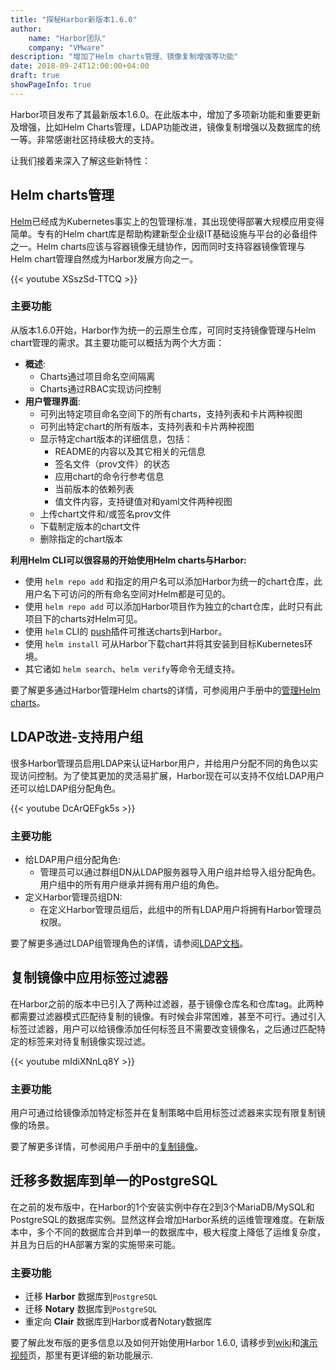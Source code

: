 ```yaml
---
title: "探秘Harbor新版本1.6.0"
author:
    name: "Harbor团队"
    company: "VMware"
description: "增加了Helm charts管理、镜像复制增强等功能"
date: 2018-09-24T12:00:00+04:00
draft: true
showPageInfo: true
---
```

Harbor项目发布了其最新版本1.6.0。在此版本中，增加了多项新功能和重要更新及增强，比如Helm Charts管理，LDAP功能改进，镜像复制增强以及数据库的统一等。非常感谢社区持续极大的支持。

让我们接着来深入了解这些新特性：

## Helm charts管理

[Helm](https://helm.sh)已经成为Kubernetes事实上的包管理标准，其出现使得部署大规模应用变得简单。专有的Helm chart库是帮助构建新型企业级IT基础设施与平台的必备组件之一。Helm charts应该与容器镜像无缝协作，因而同时支持容器镜像管理与Helm chart管理自然成为Harbor发展方向之一。

{{< youtube XSszSd-TTCQ >}}

### 主要功能

从版本1.6.0开始，Harbor作为统一的云原生仓库，可同时支持镜像管理与Helm chart管理的需求。其主要功能可以概括为两个大方面：

* **概述**:
  * Charts通过项目命名空间隔离
  * Charts通过RBAC实现访问控制
* **用户管理界面**:
  * 可列出特定项目命名空间下的所有charts，支持列表和卡片两种视图
  * 可列出特定chart的所有版本，支持列表和卡片两种视图
  * 显示特定chart版本的详细信息，包括：
    - README的内容以及其它相关的元信息
    - 签名文件（prov文件）的状态
    - 应用chart的命令行参考信息
    - 当前版本的依赖列表
    - 值文件内容，支持键值对和yaml文件两种视图
  * 上传chart文件和/或签名prov文件
  * 下载制定版本的chart文件
  * 删除指定的chart版本

**利用Helm CLI可以很容易的开始使用Helm charts与Harbor:**

  * 使用 `helm repo add` 和指定的用户名可以添加Harbor为统一的chart仓库，此用户名下可访问的所有命名空间对Helm都是可见的。
  * 使用 `helm repo add` 可以添加Harbor项目作为独立的chart仓库，此时只有此项目下的charts对Helm可见。
  * 使用 `helm` CLI的 [push](https://github.com/chartmuseum/helm-push)插件可推送charts到Harbor。
  * 使用 `helm install` 可从Harbor下载chart并将其安装到目标Kubernetes环境。
  * 其它诸如 `helm search`、`helm verify`等命令无缝支持。

要了解更多通过Harbor管理Helm charts的详情，可参阅用户手册中的[管理Helm charts](https://github.com/goharbor/harbor/blob/master/docs/user_guide.md#manage-helm-charts)。

## LDAP改进-支持用户组

很多Harbor管理员启用LDAP来认证Harbor用户，并给用户分配不同的角色以实现访问控制。为了使其更加的灵活易扩展，Harbor现在可以支持不仅给LDAP用户还可以给LDAP组分配角色。

{{< youtube DcArQEFgk5s >}}

### 主要功能
* 给LDAP用户组分配角色:
  * 管理员可以通过群组DN从LDAP服务器导入用户组并给导入组分配角色。用户组中的所有用户继承并拥有用户组的角色。
* 定义Harbor管理员组DN:
  * 在定义Harbor管理员组后，此组中的所有LDAP用户将拥有Harbor管理员权限。

要了解更多通过LDAP组管理角色的详情，请参阅[LDAP文档](https://github.com/goharbor/harbor/blob/master/docs/manage_role_by_ldap_group.md)。

## 复制镜像中应用标签过滤器

在Harbor之前的版本中已引入了两种过滤器，基于镜像仓库名和仓库tag。此两种都需要过滤器模式匹配待复制的镜像。有时候会非常困难，甚至不可行。通过引入标签过滤器，用户可以给镜像添加任何标签且不需要改变镜像名，之后通过匹配特定的标签来对待复制镜像实现过滤。

{{< youtube mIdiXNnLq8Y >}}

### 主要功能

用户可通过给镜像添加特定标签并在复制策略中启用标签过滤器来实现有限复制镜像的场景。

要了解更多详情，可参阅用户手册中的[复制镜像](https://github.com/goharbor/harbor/blob/master/docs/user_guide.md#replicating-images)。

## 迁移多数据库到单一的PostgreSQL

在之前的发布版中，在Harbor的1个安装实例中存在2到3个MariaDB/MySQL和PostgreSQL的数据库实例。显然这样会增加Harbor系统的运维管理难度。在新版本中，多个不同的数据库合并到单一的数据库中，极大程度上降低了运维复杂度，并且为日后的HA部署方案的实施带来可能。

### 主要功能
* 迁移 **Harbor** 数据库到`PostgreSQL`
* 迁移 **Notary** 数据库到`PostgreSQL`
* 重定向 **Clair** 数据库到Harbor或者Notary数据库

要了解此发布版的更多信息以及如何开始使用Harbor 1.6.0, 请移步到[wiki](https://github.com/goharbor/harbor/wiki/Release-1.6.0)和[演示视频](https://github.com/goharbor/harbor/wiki/Video-demos-for-Harbor)页，那里有更详细的新功能展示.

